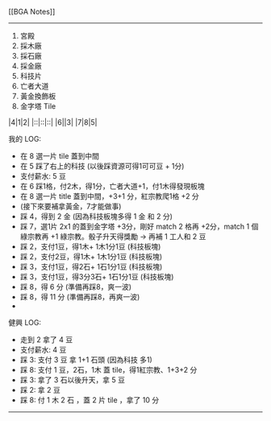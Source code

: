 [[BGA Notes]]

---

1. 宮殿
2. 採木廠
3. 採石廠
4. 採金廠
5. 科技片
6. 亡者大道
7. 黃金換飾板
8. 金字塔 Tile

|4|1|2|
|::|::|::|
|6||3|
|7|8|5|


我的 LOG:
- 在 8 選一片 tile 蓋到中間
- 在 5 踩了右上的科技 (以後踩資源可得1可可豆 + 1分)
- 支付薪水: 5 豆
- 在 6 踩1格，付2木，得1分，亡者大道+1，付1木得發現板塊
- 在 8 選一片 title 蓋到中間，+3+1 分，紅宗教爬1格 +2 分
- (接下來要補拿黃金，7才能做事)
- 踩 4，得到 2 金 (因為科技板塊多得 1 金 和 2 分)
- 踩 7，選1片 2x1 的蓋到金字塔 +3分，剛好 match 2 格再 +2分，match 1 個綠宗教再 +1 綠宗教。骰子升天得獎勵 → 再補 1 工人和 2 豆
- 踩 2，支付1豆，得1木+ 1木1分1豆 (科技板塊)
- 踩 2，支付2豆，得1木+ 1木1分1豆 (科技板塊)
- 踩 3，支付1豆，得2石+ 1石1分1豆 (科技板塊)
- 踩 3，支付1豆，得3分3石+ 1石1分1豆 (科技板塊)
- 踩 8，得 6 分 (準備再踩8，爽一波)
- 踩 8，得 11 分 (準備再踩8，再爽一波)
- 

健興 LOG:
- 走到 2 拿了 4 豆
- 支付薪水: 4 豆
- 踩 3: 支付 3 豆 拿 1+1 石頭 (因為科技 多1)
- 踩 8: 支付 1 豆，2石，1木 蓋 tile，得1紅宗教、1+3+2 分
- 踩 3: 拿了 3 石以後升天，拿 5 豆
- 踩 2: 拿 2 豆
- 踩 8: 付 1 木 2 石 ，蓋 2 片 tile ，拿了 10 分


---

